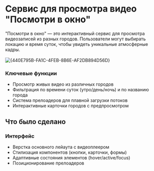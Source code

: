 # Сервис для просмотра видео "Посмотри в окно"
"Посмотри в окно" — это интерактивный сервис для просмотра видеозаписей из разных городов. Пользователи могут выбирать локацию и время суток, чтобы увидеть уникальные атмосферные кадры.
<br><br>
![{440E795B-FA1C-4FEB-8B6E-AF2DB894D56D}](https://github.com/user-attachments/assets/1c6b8780-d78b-4bbf-b1c9-10e83416448a)
### Ключевые функции
- Просмотр живых видео из различных городов
- Фильтрация по времени суток (утро/день/ночь) и по названию города
- Система прелоадеров для плавной загрузки потоков
- Интерактивные карточки городов с предпросмотром
## Что было сделано
### Интерфейс
- Верстка основного лейаута с видеоплеером
- Стилизация компонентов (кнопки, карточки, формы)
- Адаптивные состояния элементов (hover/active/focus)
- Позиционирование прелоадеров
